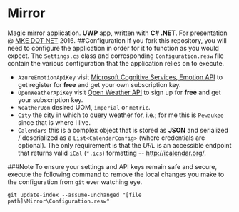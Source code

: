 # Mirror
Magic mirror application. **UWP** app, written with **C# .NET**. For presentation @ <a href='www.mkedotnet.com' target='_blank'>MKE DOT NET</a> 2016.
##Configuration
If you fork this repository, you will need to configure the application in order for it to function as you would expect. The `Settings.cs` class and corresponding `Configuration.resw` file contain the various configuration that the application relies on to execute.

 - `AzureEmotionApiKey` visit [Microsoft Cognitive Services, Emotion API](https://www.microsoft.com/cognitive-services/en-us/subscriptions?productId=/products/5639d8afca73072154c1ce88) to get register for **free** and get your own subscription key.
 - `OpenWeatherApiKey` visit [Open Weather API](https://home.openweathermap.org/users/sign_up) to sign up for **free** and get your subscription key.
 - `WeatherUom` desired UOM, `imperial` or `metric`.
 - `City` the city in which to query weather for, i.e.; for me this is `Pewaukee` since that is where I live.
 - `Calendars` this is a complex object that is stored as **JSON** and serialized / deserialized as a `List<CalendarConfig>` (where credentials are optional). The only requirement is that the _URL_ is an accessible endpoint that returns valid `iCal` (`*.ics`) formatting -- http://icalendar.org/. 

###Note
To ensure your settings and API keys remain safe and secure, execute the following command to remove the local changes you make to the configuration from `git` ever watching eye.
 ```
 git update-index --assume-unchanged "[file path]\Mirror\Configuration.resw"
 ```
